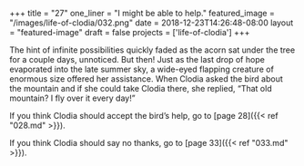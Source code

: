 +++
title = "27"
one_liner = "I might be able to help."
featured_image = "/images/life-of-clodia/032.png"
date = 2018-12-23T14:26:48-08:00
layout = "featured-image"
draft = false
projects = ['life-of-clodia']
+++

The hint of infinite possibilities quickly faded as the acorn sat under the tree for a couple days, unnoticed. But then! Just as the last drop of hope evaporated into the late summer sky, a wide-eyed flapping creature of enormous size offered her assistance. When Clodia asked the bird about the mountain and if she could take Clodia there, she replied, “That old mountain? I fly over it every day!”

If you think Clodia should accept the bird’s help, go to [page 28]({{< ref "028.md" >}}).

If you think Clodia should say no thanks, go to [page 33]({{< ref "033.md" >}}).
